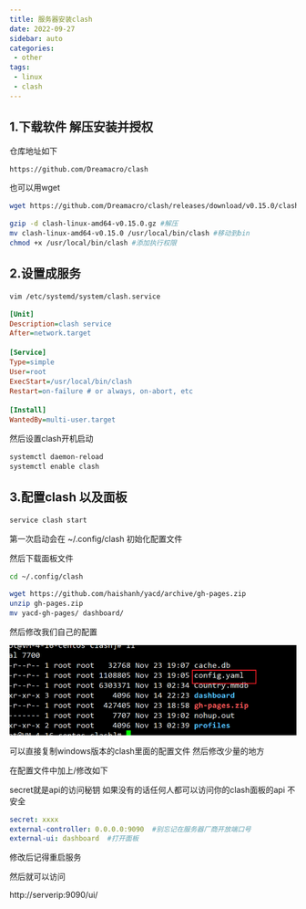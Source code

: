 ```yaml
---
title: 服务器安装clash
date: 2022-09-27
sidebar: auto
categories:
 - other
tags:
 - linux
 - clash
---
```


## 1.下载软件 解压安装并授权

仓库地址如下

```bash
https://github.com/Dreamacro/clash
```

也可以用wget

```bash
wget https://github.com/Dreamacro/clash/releases/download/v0.15.0/clash-linux-amd64-v0.15.0.gz
```

```bash
gzip -d clash-linux-amd64-v0.15.0.gz #解压
mv clash-linux-amd64-v0.15.0 /usr/local/bin/clash #移动到bin
chmod +x /usr/local/bin/clash #添加执行权限
```

## 2.设置成服务

```bash
vim /etc/systemd/system/clash.service
```

```ini
[Unit]
Description=clash service
After=network.target

[Service]
Type=simple
User=root
ExecStart=/usr/local/bin/clash
Restart=on-failure # or always, on-abort, etc

[Install]
WantedBy=multi-user.target
```

然后设置clash开机启动

```bash
systemctl daemon-reload
systemctl enable clash
```

## 3.配置clash 以及面板

```bash
service clash start
```

第一次启动会在 ~/.config/clash 初始化配置文件

然后下载面板文件

```bash
cd ~/.config/clash
```

```bash
wget https://github.com/haishanh/yacd/archive/gh-pages.zip
unzip gh-pages.zip
mv yacd-gh-pages/ dashboard/
```

然后修改我们自己的配置

![image-20211123191742198](./assets/img202111231918334.png)

可以直接复制windows版本的clash里面的配置文件 然后修改少量的地方

在配置文件中加上/修改如下

secret就是api的访问秘钥 如果没有的话任何人都可以访问你的clash面板的api 不安全

```yaml
secret: xxxx
external-controller: 0.0.0.0:9090  #别忘记在服务器厂商开放端口号
external-ui: dashboard  #打开面板
```

修改后记得重启服务

然后就可以访问

http://serverip:9090/ui/
